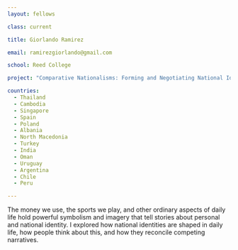```yaml
---
layout: fellows

class: current

title: Giorlando Ramirez

email: ramirezgiorlando@gmail.com

school: Reed College

project: "Comparative Nationalisms: Forming and Negotiating National Identities"

countries:
  - Thailand
  - Cambodia
  - Singapore
  - Spain
  - Poland
  - Albania
  - North Macedonia
  - Turkey
  - India
  - Oman
  - Uruguay
  - Argentina
  - Chile
  - Peru

---
```


The money we use, the sports we play, and other ordinary aspects of daily life hold powerful symbolism and imagery that tell stories about personal and national identity. I explored how national identities are shaped in daily life, how people think about this, and how they reconcile competing narratives.
